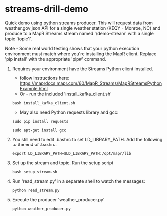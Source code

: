 # streams-drill-demo
Quick demo using python streams producer.
This will request data from weather.gov json API for a single weather station (KEQY - Monroe, NC) and produce to a MapR Streams stream named '/demo-stream' with a single topic 'topic1'.

Note - Some real world testing shows that your python execution environment must match where you're installing the MapR client.  Replace 'pip install' with the appropriate 'pip#' command.

1. Requires your environment have the Streams Python client installed.
    * follow instructions here: https://maprdocs.mapr.com/60/MapR_Streams/MapRStreamsPythonExample.html
    * Or - run the included 'install_kafka_client.sh' 
    
    `bash install_kafka_client.sh`

    * May also need Python requests library and gcc:
    
    `sudo pip install requests`
    
    `sudo apt-get install gcc`

2. You still need to edit .bashrc to set LD_LIBRARY_PATH.  Add the following to the end of .bashrc:
  
    `export LD_LIBRARY_PATH=$LD_LIBRARY_PATH:/opt/mapr/lib`

3.  Set up the stream and topic. Run the setup script
  
    `bash setup_stream.sh`

4.  Run 'read_stream.py' in a separate shell to watch the messages:
  
    `python read_stream.py`

5.  Execute the producer 'weather_producer.py'
  
    `python weather_producer.py`
